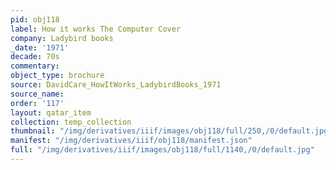 ```yaml
---
pid: obj118
label: How it works The Computer Cover
company: Ladybird books
_date: '1971'
decade: 70s
commentary: 
object_type: brochure
source: DavidCare_HowItWorks_LadybirdBooks_1971
source_name: 
order: '117'
layout: qatar_item
collection: temp_collection
thumbnail: "/img/derivatives/iiif/images/obj118/full/250,/0/default.jpg"
manifest: "/img/derivatives/iiif/obj118/manifest.json"
full: "/img/derivatives/iiif/images/obj118/full/1140,/0/default.jpg"
---
```

